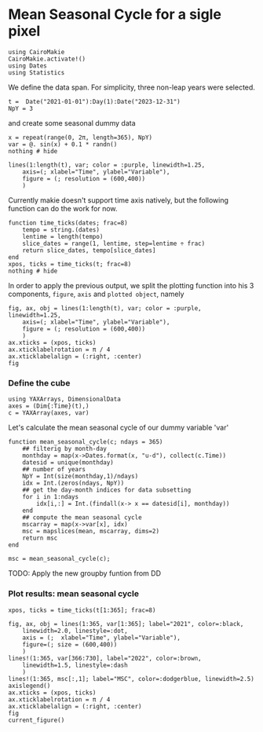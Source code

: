 # Mean Seasonal Cycle for a sigle pixel

````@example mean_season
using CairoMakie
CairoMakie.activate!()
using Dates
using Statistics
````

We define the data span. For simplicity, three non-leap years were selected.

````@example mean_season
t =  Date("2021-01-01"):Day(1):Date("2023-12-31")
NpY = 3
````
and create some seasonal dummy data

````@example mean_season
x = repeat(range(0, 2π, length=365), NpY)
var = @. sin(x) + 0.1 * randn()
nothing # hide
````

````@example mean_season
lines(1:length(t), var; color = :purple, linewidth=1.25,
    axis=(; xlabel="Time", ylabel="Variable"),
    figure = (; resolution = (600,400))
    )
````

Currently makie doesn't support time axis natively, but the following function can do the work for now.

````@example mean_season
function time_ticks(dates; frac=8)
    tempo = string.(dates)
    lentime = length(tempo)
    slice_dates = range(1, lentime, step=lentime ÷ frac)
    return slice_dates, tempo[slice_dates]
end
xpos, ticks = time_ticks(t; frac=8)
nothing # hide
````

In order to apply the previous output, we split the plotting function into his 3 components, `figure`, `axis` and `plotted object`, namely

````@example mean_season
fig, ax, obj = lines(1:length(t), var; color = :purple, linewidth=1.25,
    axis=(; xlabel="Time", ylabel="Variable"),
    figure = (; resolution = (600,400))
    )
ax.xticks = (xpos, ticks)
ax.xticklabelrotation = π / 4
ax.xticklabelalign = (:right, :center)
fig
````

### Define the cube

````@ansi mean_season
using YAXArrays, DimensionalData
axes = (Dim{:Time}(t),)
c = YAXArray(axes, var)
````

Let's calculate the mean seasonal cycle of our dummy variable 'var'

````@example mean_season
function mean_seasonal_cycle(c; ndays = 365)
    ## filterig by month-day
    monthday = map(x->Dates.format(x, "u-d"), collect(c.Time))
    datesid = unique(monthday)
    ## number of years
    NpY = Int(size(monthday,1)/ndays)
    idx = Int.(zeros(ndays, NpY))
    ## get the day-month indices for data subsetting
    for i in 1:ndays
        idx[i,:] = Int.(findall(x-> x == datesid[i], monthday))
    end
    ## compute the mean seasonal cycle
    mscarray = map(x->var[x], idx)
    msc = mapslices(mean, mscarray, dims=2)
    return msc
end

msc = mean_seasonal_cycle(c);
````

TODO: Apply the new groupby funtion from DD

### Plot results: mean seasonal cycle

````@example mean_season
xpos, ticks = time_ticks(t[1:365]; frac=8)

fig, ax, obj = lines(1:365, var[1:365]; label="2021", color=:black,
    linewidth=2.0, linestyle=:dot,
    axis = (;  xlabel="Time", ylabel="Variable"),
    figure=(; size = (600,400))
    )
lines!(1:365, var[366:730], label="2022", color=:brown,
    linewidth=1.5, linestyle=:dash
    )
lines!(1:365, msc[:,1]; label="MSC", color=:dodgerblue, linewidth=2.5)
axislegend()
ax.xticks = (xpos, ticks)
ax.xticklabelrotation = π / 4
ax.xticklabelalign = (:right, :center)
fig
current_figure()
````